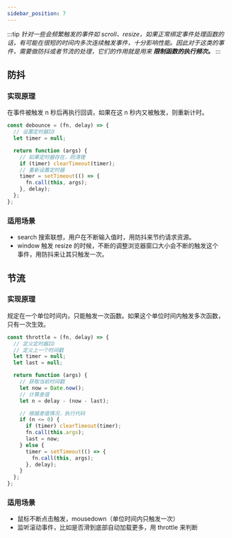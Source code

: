 ```yaml
---
sidebar_position: 7
---
```


:::tip
_针对一些会频繁触发的事件如 scroll、resize，如果正常绑定事件处理函数的话，有可能在很短的时间内多次连续触发事件，十分影响性能。因此对于这类的事件，需要做防抖或者节流的处理，它们的作用就是用来 **限制函数的执行频次。**_
:::

## 防抖

### 实现原理

在事件被触发 n 秒后再执行回调，如果在这 n 秒内又被触发，则重新计时。

```js
const debounce = (fn, delay) => {
  // 设置定时器ID
  let timer = null;

  return function (args) {
    // 如果定时器存在，则清理
    if (timer) clearTimeout(timer);
    // 重新设置定时器
    timer = setTimeout(() => {
      fn.call(this, args);
    }, delay);
  };
};
```

### 适用场景

- search 搜索联想，用户在不断输入值时，用防抖来节约请求资源。
- window 触发 resize 的时候，不断的调整浏览器窗口大小会不断的触发这个事件，用防抖来让其只触发一次。

## 节流

### 实现原理

规定在一个单位时间内，只能触发一次函数。如果这个单位时间内触发多次函数，只有一次生效。

```js
const throttle = (fn, delay) => {
  // 定义定时器ID
  // 定义上一个时间戳
  let timer = null;
  let last = null;

  return function (args) {
    // 获取当前时间戳
    let now = Date.now();
    // 计算差值
    let n = delay - (now - last);

    // 根据差值情况，执行代码
    if (n <= 0) {
      if (timer) clearTimeout(timer);
      fn.call(this.args);
      last = now;
    } else {
      timer = setTimeout(() => {
        fn.call(this, args);
      }, delay);
    }
  };
};
```

### 适用场景

- 鼠标不断点击触发，mousedown（单位时间内只触发一次）
- 监听滚动事件，比如是否滑到底部自动加载更多，用 throttle 来判断
